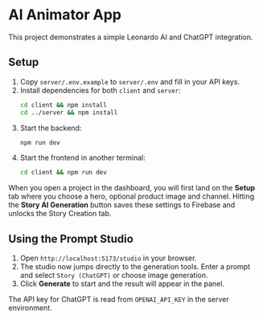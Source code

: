 # AI Animator App

This project demonstrates a simple Leonardo AI and ChatGPT integration.

## Setup
1. Copy `server/.env.example` to `server/.env` and fill in your API keys.
2. Install dependencies for both `client` and `server`:
   ```bash
   cd client && npm install
   cd ../server && npm install
   ```
3. Start the backend:
   ```bash
   npm run dev
   ```
4. Start the frontend in another terminal:
   ```bash
   cd client && npm run dev
   ```

When you open a project in the dashboard, you will first land on the **Setup**
tab where you choose a hero, optional product image and channel. Hitting the
**Story AI Generation** button saves these settings to Firebase and unlocks the
Story Creation tab.

## Using the Prompt Studio
1. Open `http://localhost:5173/studio` in your browser.
2. The studio now jumps directly to the generation tools. Enter a prompt and select `Story (ChatGPT)` or choose image generation.
3. Click **Generate** to start and the result will appear in the panel.

The API key for ChatGPT is read from `OPENAI_API_KEY` in the server environment.
